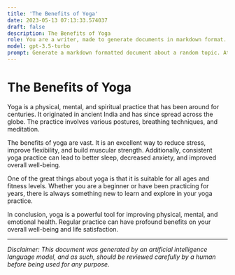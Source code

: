 ```yaml
---
title: 'The Benefits of Yoga'
date: 2023-05-13 07:13:33.574037
draft: false
description: The Benefits of Yoga
role: You are a writer, made to generate documents in markdown format. It is very important that all of the documents you generate are in valid markdown format.
model: gpt-3.5-turbo
prompt: Generate a markdown formatted document about a random topic. At the bottom, include a disclaimer explaining that the document was generated by you. The first line of the document should be the title. Make sure that the entire document is in proper markdown format, using a mix of various tags to make the document visually appealing.
---
```


# The Benefits of Yoga

Yoga is a physical, mental, and spiritual practice that has been around for centuries. It originated in ancient India and has since spread across the globe. The practice involves various postures, breathing techniques, and meditation. 

The benefits of yoga are vast. It is an excellent way to reduce stress, improve flexibility, and build muscular strength. Additionally, consistent yoga practice can lead to better sleep, decreased anxiety, and improved overall well-being. 

One of the great things about yoga is that it is suitable for all ages and fitness levels. Whether you are a beginner or have been practicing for years, there is always something new to learn and explore in your yoga practice. 

In conclusion, yoga is a powerful tool for improving physical, mental, and emotional health. Regular practice can have profound benefits on your overall well-being and life satisfaction.

---

*Disclaimer: This document was generated by an artificial intelligence language model, and as such, should be reviewed carefully by a human before being used for any purpose.*